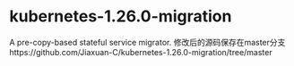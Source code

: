 # kubernetes-1.26.0-migration
A pre-copy-based stateful service migrator.
修改后的源码保存在master分支https://github.com/Jiaxuan-C/kubernetes-1.26.0-migration/tree/master
